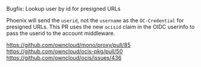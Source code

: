Bugfix: Lookup user by id for presigned URLs

Phoenix will send the `userid`, not the `username` as the `OC-Credential` for presigned URLs. This PR uses the new `ocisid` claim in the OIDC userinfo to pass the userid to the account middleware.

https://github.com/owncloud/mono/proxy/pull/85
https://github.com/owncloud/ocis-pkg/pull/50
https://github.com/owncloud/ocis/issues/436
